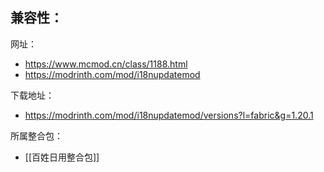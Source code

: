兼容性：
- 

网址：
- https://www.mcmod.cn/class/1188.html
- https://modrinth.com/mod/i18nupdatemod

下载地址：
- https://modrinth.com/mod/i18nupdatemod/versions?l=fabric&g=1.20.1

所属整合包：
- [[百姓日用整合包]]
